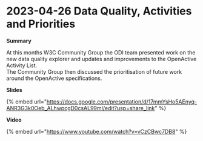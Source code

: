 # 2023-04-26 Data Quality, Activities and Priorities

**Summary**

At this months W3C Community Group the ODI team presented work on the new data quality explorer and updates and improvements to the OpenActive Activity List.\
The Community Group then discussed the prioritisation of future work around the OpenActive specifications.



**Slides**

{% embed url="https://docs.google.com/presentation/d/17mmYsHo5AEnyq-ANR3G3k0Oeb_ALhwpcgD0csAL99mI/edit?usp=share_link" %}

**Video**

{% embed url="https://www.youtube.com/watch?v=vCzCBwc7DB8" %}
